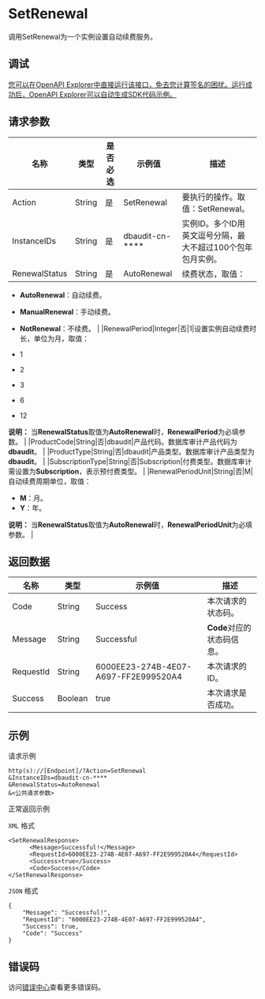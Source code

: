 # SetRenewal

调用SetRenewal为一个实例设置自动续费服务。

## 调试

[您可以在OpenAPI Explorer中直接运行该接口，免去您计算签名的困扰。运行成功后，OpenAPI Explorer可以自动生成SDK代码示例。](https://api.aliyun.com/#product=BssOpenApi&api=SetRenewal&type=RPC&version=2017-12-14)

## 请求参数

|名称|类型|是否必选|示例值|描述|
|--|--|----|---|--|
|Action|String|是|SetRenewal|要执行的操作。取值：SetRenewal。|
|InstanceIDs|String|是|dbaudit-cn-\*\*\*\*|实例ID。多个ID用英文逗号分隔，最大不超过100个包年包月实例。|
|RenewalStatus|String|是|AutoRenewal|续费状态，取值：

-   **AutoRenewal**：自动续费。
-   **ManualRenewal**：手动续费。
-   **NotRenewal**：不续费。 |
|RenewalPeriod|Integer|否|1|设置实例自动续费时长，单位为月，取值：

-   1
-   2
-   3
-   6
-   12

**说明：** 当**RenewalStatus**取值为**AutoRenewal**时，**RenewalPeriod**为必填参数。 |
|ProductCode|String|否|dbaudit|产品代码。数据库审计产品代码为**dbaudit**。 |
|ProductType|String|否|dbaudit|产品类型。数据库审计产品类型为**dbaudit**。 |
|SubscriptionType|String|否|Subscription|付费类型。数据库审计需设置为**Subscription**，表示预付费类型。 |
|RenewalPeriodUnit|String|否|M|自动续费周期单位，取值：

-   **M**：月。
-   **Y**：年。

**说明：** 当**RenewalStatus**取值为**AutoRenewal**时，**RenewalPeriodUnit**为必填参数。 |

## 返回数据

|名称|类型|示例值|描述|
|--|--|---|--|
|Code|String|Success|本次请求的状态码。|
|Message|String|Successful|**Code**对应的状态码信息。|
|RequestId|String|6000EE23-274B-4E07-A697-FF2E999520A4|本次请求的ID。|
|Success|Boolean|true|本次请求是否成功。|

## 示例

请求示例

```
http(s)://[Endpoint]/?Action=SetRenewal
&InstanceIDs=dbaudit-cn-****
&RenewalStatus=AutoRenewal
&<公共请求参数>
```

正常返回示例

`XML` 格式

```
<SetRenewalResponse>
      <Message>Successful!</Message>
      <RequestId>6000EE23-274B-4E07-A697-FF2E999520A4</RequestId>
      <Success>true</Success>
      <Code>Success</Code>
</SetRenewalResponse>
```

`JSON` 格式

```
{
    "Message": "Successful!",
    "RequestId": "6000EE23-274B-4E07-A697-FF2E999520A4",
    "Success": true,
    "Code": "Success"
}
```

## 错误码

访问[错误中心](https://error-center.aliyun.com/status/product/BssOpenApi)查看更多错误码。

